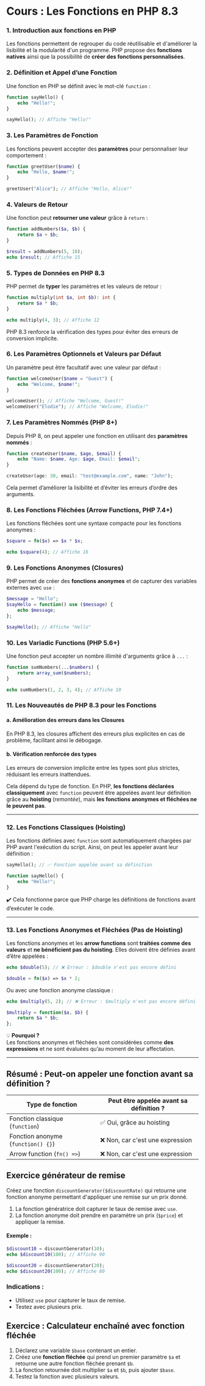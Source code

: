 # **Cours : Les Fonctions en PHP 8.3**  

### **1. Introduction aux fonctions en PHP**  
Les fonctions permettent de regrouper du code réutilisable et d'améliorer la lisibilité et la modularité d'un programme. PHP propose des **fonctions natives** ainsi que la possibilité de **créer des fonctions personnalisées**.

### **2. Définition et Appel d’une Fonction**  
Une fonction en PHP se définit avec le mot-clé `function` :

```php
function sayHello() {
    echo "Hello!";
}

sayHello(); // Affiche "Hello!"
```

### **3. Les Paramètres de Fonction**  
Les fonctions peuvent accepter des **paramètres** pour personnaliser leur comportement :

```php
function greetUser($name) {
    echo "Hello, $name!";
}

greetUser("Alice"); // Affiche "Hello, Alice!"
```

### **4. Valeurs de Retour**  
Une fonction peut **retourner une valeur** grâce à `return` :

```php
function addNumbers($a, $b) {
    return $a + $b;
}

$result = addNumbers(5, 10);
echo $result; // Affiche 15
```

### **5. Types de Données en PHP 8.3**  
PHP permet de **typer** les paramètres et les valeurs de retour :

```php
function multiply(int $a, int $b): int {
    return $a * $b;
}

echo multiply(4, 3); // Affiche 12
```

PHP 8.3 renforce la vérification des types pour éviter des erreurs de conversion implicite.

### **6. Les Paramètres Optionnels et Valeurs par Défaut**  
Un paramètre peut être facultatif avec une valeur par défaut :

```php
function welcomeUser($name = "Guest") {
    echo "Welcome, $name!";
}

welcomeUser(); // Affiche "Welcome, Guest!"
welcomeUser("Elodie"); // Affiche "Welcome, Elodie!"
```

### **7. Les Paramètres Nommés (PHP 8+)**  
Depuis PHP 8, on peut appeler une fonction en utilisant des **paramètres nommés** :

```php
function createUser($name, $age, $email) {
    echo "Name: $name, Age: $age, Email: $email";
}

createUser(age: 30, email: "test@example.com", name: "John");
```

Cela permet d’améliorer la lisibilité et d’éviter les erreurs d’ordre des arguments.

### **8. Les Fonctions Fléchées (Arrow Functions, PHP 7.4+)**  
Les fonctions fléchées sont une syntaxe compacte pour les fonctions anonymes :

```php
$square = fn($x) => $x * $x;

echo $square(4); // Affiche 16
```

### **9. Les Fonctions Anonymes (Closures)**  
PHP permet de créer des **fonctions anonymes** et de capturer des variables externes avec `use` :

```php
$message = "Hello";
$sayHello = function() use ($message) {
    echo $message;
};

$sayHello(); // Affiche "Hello"
```

### **10. Les Variadic Functions (PHP 5.6+)**  
Une fonction peut accepter un nombre illimité d'arguments grâce à `...` :

```php
function sumNumbers(...$numbers) {
    return array_sum($numbers);
}

echo sumNumbers(1, 2, 3, 4); // Affiche 10
```

### **11. Les Nouveautés de PHP 8.3 pour les Fonctions**  

#### **a. Amélioration des erreurs dans les Closures**  
En PHP 8.3, les closures affichent des erreurs plus explicites en cas de problème, facilitant ainsi le débogage.

#### **b. Vérification renforcée des types**  
Les erreurs de conversion implicite entre les types sont plus strictes, réduisant les erreurs inattendues.

Cela dépend du type de fonction. En PHP, **les fonctions déclarées classiquement** avec `function` peuvent être appelées avant leur définition grâce au **hoisting** (*remontée*), mais **les fonctions anonymes et fléchées ne le peuvent pas**.

---

### **12. Les Fonctions Classiques (Hoisting)**
Les fonctions définies avec `function` sont automatiquement chargées par PHP avant l'exécution du script. Ainsi, on peut les appeler avant leur définition :

```php
sayHello(); // ✅ Fonction appelée avant sa définition

function sayHello() {
    echo "Hello!";
}
```
✔️ Cela fonctionne parce que PHP charge les définitions de fonctions avant d’exécuter le code.

---

### **13. Les Fonctions Anonymes et Fléchées (Pas de Hoisting)**
Les fonctions anonymes et les **arrow functions** sont **traitées comme des valeurs** et **ne bénéficient pas du hoisting**. Elles doivent être définies avant d’être appelées :

```php
echo $double(5); // ❌ Erreur : $double n'est pas encore défini

$double = fn($x) => $x * 2;
```

Ou avec une fonction anonyme classique :

```php
echo $multiply(5, 2); // ❌ Erreur : $multiply n'est pas encore défini

$multiply = function($a, $b) {
    return $a * $b;
};
```

💡 **Pourquoi ?**  
Les fonctions anonymes et fléchées sont considérées comme **des expressions** et ne sont évaluées qu’au moment de leur affectation.

---

## **Résumé : Peut-on appeler une fonction avant sa définition ?**
| Type de fonction       | Peut être appelée avant sa définition ? |
|------------------------|----------------------------------------|
| Fonction classique (`function`) | ✅ Oui, grâce au hoisting |
| Fonction anonyme (`function() {}`) | ❌ Non, car c'est une expression |
| Arrow function (`fn() =>`) | ❌ Non, car c'est une expression |

## Exercice générateur de remise

Créez une fonction `discountGenerator($discountRate)` qui retourne une fonction anonyme permettant d'appliquer une remise sur un prix donné.

1. La fonction génératrice doit capturer le taux de remise avec `use`.
2. La fonction anonyme doit prendre en paramètre un prix (`$price`) et appliquer la remise.

#### Exemple :

```php
$discount10 = discountGenerator(10);
echo $discount10(100); // Affiche 90

$discount20 = discountGenerator(20);
echo $discount20(100); // Affiche 80
```

### **Indications :**
- Utilisez `use` pour capturer le taux de remise.
- Testez avec plusieurs prix.

## **Exercice : Calculateur enchaîné avec fonction fléchée**  

1. Déclarez une variable `$base` contenant un entier.  
2. Créez une **fonction fléchée** qui prend un premier paramètre `$a` et retourne une autre fonction fléchée prenant `$b`.  
3. La fonction retournée doit multiplier `$a` et `$b`, puis ajouter `$base`.  
4. Testez la fonction avec plusieurs valeurs.
